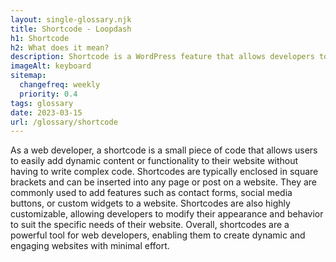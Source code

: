 ```yaml
--- 
layout: single-glossary.njk
title: Shortcode - Loopdash
h1: Shortcode
h2: What does it mean?
description: Shortcode is a WordPress feature that allows developers to create custom macros that can be used to insert dynamic content or functionality into posts, pages, or widgets without the need for complex coding.
imageAlt: keyboard
sitemap:
  changefreq: weekly
  priority: 0.4
tags: glossary
date: 2023-03-15
url: /glossary/shortcode
---
```


As a web developer, a shortcode is a small piece of code that allows users to easily add dynamic content or functionality to their website without having to write complex code. Shortcodes are typically enclosed in square brackets and can be inserted into any page or post on a website. They are commonly used to add features such as contact forms, social media buttons, or custom widgets to a website. Shortcodes are also highly customizable, allowing developers to modify their appearance and behavior to suit the specific needs of their website. Overall, shortcodes are a powerful tool for web developers, enabling them to create dynamic and engaging websites with minimal effort.
